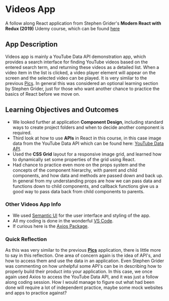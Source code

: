 # Videos App
A follow along React application from Stephen Grider's **Modern React with Redux (2019)** Udemy course, which can be found [here](https://www.udemy.com/react-redux/learn/v4/content)

## App Description
Videos app is mainly a YouTube Data API demonstration app, which provides a search interface for finding YouTube videos based on the entered search term, and returning these videos as a detailed list. When a video item in the list is clicked, a video player element will appear on the screen and the selected video can be played. It is very similar to the previous [Pics](https://github.com/chadwyck242/pics). In general this was considered an optional learning section by Stephen Grider, just for those who want another chance to practice the basics of React before we move on.

## Learning Objectives and Outcomes
* We looked further at application **Component Design**, including standard ways to create project folders and when to decide another component is required.
* Third look at how to use **APIs** in React in this course, in this case image data from the YouTube Data API which can be found here: [YouTube Data API](https://developers.google.com/youtube/v3/getting-started).
* Used the **CSS Grid** layout for a responsive image grid, and learned how to dynamically set some properties of the grid using React.
* Had chance to practice even more on the props system and the concepts of the component hierarchy, with parent and child components, and how data and methods are passed down and back up. In general from my understanding props are how we can pass data and functions down to child components, and callback functions give us a good way to pass data back from child components to parents. 

### Other Videos App Info
- We used [Semantic UI](https://semantic-ui.com/) for the user interface and styling of the app.
- All my coding is done in the wonderful [VS Code](https://code.visualstudio.com/).
- If curious here is the [Axios Package](https://www.npmjs.com/package/axios).

### Quick Reflection
As this was very similar to the previous **[Pics](https://github.com/chadwyck242/pics)** application, there is little more to say in this reflection. One area of concern again is the idea of API's, and how to access them and use the data in an application. Even Stephen Grider was commenting on how unhelpful some API's can be in describing how to properly build their product into your application. In this case, we once again used Axios to access the YouTube Data API, and it was just a follow along coding session. How I would manage to figure out what had been done will require a lot of independent practice, maybe some mock websites and apps to practice against?